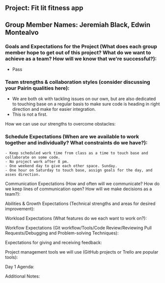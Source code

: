 ## Project: Fit lit fitness app

## Group Member Names: Jeremiah Black, Edwin Montealvo

### Goals and Expectations for the Project (What does each group member hope to get out of this project? What do we want to achieve as a team? How will we know that we're successful?):
  - Pass

### Team strengths & collaboration styles (consider discussing your Pairin qualities here):
  - We are both ok with tackling issues on our own, but are also dedicated to touching base on a regular basis 
  to make sure code is heading in right direction and make for easier integration. 
  - This is not a first. 
 

How we can use our strengths to overcome obstacles:



### Schedule Expectations (When are we available to work together and individually? What constraints do we have?):
    - Keep scheduled work time from class as a time to touch base and collaborate on some code. 
    - No project work after 8 pm. 
    - One weekend day to give each other space. Sunday. 
    - One hour on Saturday to touch base, assign goals for the day, and asses direction. 

Communication Expectations (How and often will we communicate? How do we keep lines of communication open? How will we make decisions as a team?):


Abilities & Growth Expectations (Technical strengths and areas for desired improvement):


Workload Expectations (What features do we each want to work on?):


Workflow Expectations (Git workflow/Tools/Code Review/Reviewing Pull Requests/Debugging and Problem-solving Techniques):


Expectations for giving and receiving feedback:


Project management tools we will use (GitHub projects or Trello are popular tools):


Day 1 Agenda:


Additional Notes:

